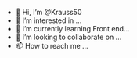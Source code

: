 - 👋 Hi, I’m @Krauss50
- 👀 I’m interested in ...
- 🌱 I’m currently learning  Front end...
- 💞️ I’m looking to collaborate on ...
- 📫 How to reach me ...

<!---
Krauss50/Krauss50 is a ✨ special ✨ repository because its `README.md` (this file) appears on your GitHub profile.
You can click the Preview link to take a look at your changes.
--->
